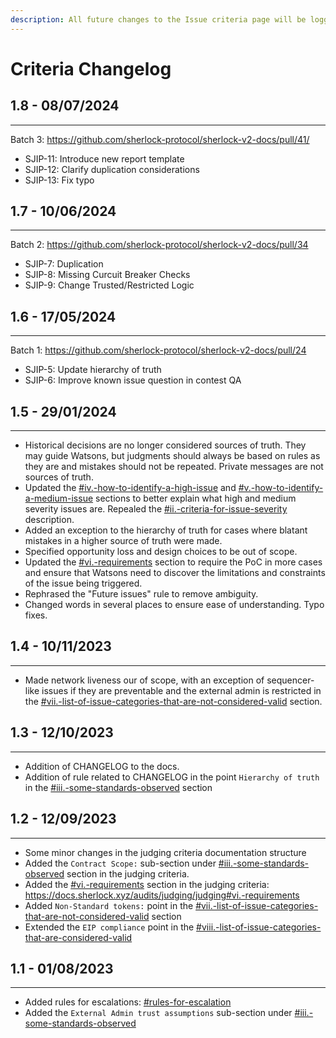 ```yaml
---
description: All future changes to the Issue criteria page will be logged here.
---
```


# Criteria Changelog

## 1.8 - 08/07/2024

***

Batch 3: https://github.com/sherlock-protocol/sherlock-v2-docs/pull/41/

* SJIP-11: Introduce new report template
* SJIP-12: Clarify duplication considerations
* SJIP-13: Fix typo

## 1.7 - 10/06/2024

***

Batch 2: https://github.com/sherlock-protocol/sherlock-v2-docs/pull/34

* SJIP-7: Duplication
* SJIP-8: Missing Curcuit Breaker Checks
* SJIP-9: Change Trusted/Restricted Logic

## 1.6 - 17/05/2024

***

Batch 1: https://github.com/sherlock-protocol/sherlock-v2-docs/pull/24

* SJIP-5: Update hierarchy of truth
* SJIP-6: Improve known issue question in contest QA

## 1.5 - 29/01/2024

***

* Historical decisions are no longer considered sources of truth. They may guide Watsons, but judgments should always be based on rules as they are and mistakes should not be repeated. Private messages are not sources of truth.
* Updated the [#iv.-how-to-identify-a-high-issue](./#iv.-how-to-identify-a-high-issue "mention") and [#v.-how-to-identify-a-medium-issue](./#v.-how-to-identify-a-medium-issue "mention") sections to better explain what high and medium severity issues are. Repealed the [#ii.-criteria-for-issue-severity](./#ii.-criteria-for-issue-severity "mention") description.
* Added an exception to the hierarchy of truth for cases where blatant mistakes in a higher source of truth were made.
* Specified opportunity loss and design choices to be out of scope.
* Updated the [#vi.-requirements](./#vi.-requirements "mention") section to require the PoC in more cases and ensure that Watsons need to discover the limitations and constraints of the issue being triggered.
* Rephrased the "Future issues" rule to remove ambiguity.
* Changed words in several places to ensure ease of understanding. Typo fixes.

## 1.4 - 10/11/2023

***

* Made network liveness our of scope, with an exception of sequencer-like issues if they are preventable and the external admin is restricted in the [#vii.-list-of-issue-categories-that-are-not-considered-valid](./#vii.-list-of-issue-categories-that-are-not-considered-valid "mention") section.

## 1.3 - 12/10/2023

***

* Addition of CHANGELOG to the docs.
* Addition of rule related to CHANGELOG in the point `Hierarchy of truth` in the [#iii.-some-standards-observed](./#iii.-some-standards-observed "mention") section

## 1.2 - 12/09/2023

***

* Some minor changes in the judging criteria documentation structure
* Added the `Contract Scope:` sub-section under [#iii.-some-standards-observed](./#iii.-some-standards-observed "mention") section in the judging criteria.
* Added the [#vi.-requirements](./#vi.-requirements "mention") section in the judging criteria: https://docs.sherlock.xyz/audits/judging/judging#vi.-requirements
* Added `Non-Standard tokens:` point in the [#vii.-list-of-issue-categories-that-are-not-considered-valid](./#vii.-list-of-issue-categories-that-are-not-considered-valid "mention") section
* Extended the `EIP compliance` point in the [#viii.-list-of-issue-categories-that-are-considered-valid](./#viii.-list-of-issue-categories-that-are-considered-valid "mention")

## 1.1 - 01/08/2023

***

* Added rules for escalations: [#rules-for-escalation](../../judging/escalation-period.md#rules-for-escalation "mention")
* Added the `External Admin trust assumptions` sub-section under [#iii.-some-standards-observed](./#iii.-some-standards-observed "mention")
